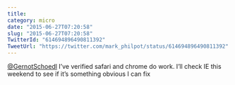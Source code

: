 ```yaml
---
title: 
category: micro
date: "2015-06-27T07:20:58"
slug: "2015-06-27T07:20:58"
TwitterId: "614694896490811392"
TweetUrl: "https://twitter.com/mark_philpot/status/614694896490811392"
---
```


[@GernotSchoedl](https://twitter.com/GernotSchoedl) I’ve verified safari and
chrome do work. I’ll check IE this weekend to see if it’s something obvious I
can fix
